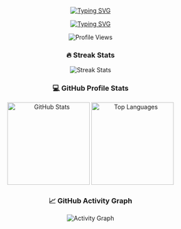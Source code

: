 <!-- Name (Typing SVG) -->
<p align="center">
  <a href="https://git.io/typing-svg">
    <img 
      src="https://readme-typing-svg.demolab.com?font=Fira+Code&size=32&duration=1&pause=1000&color=8470D8&center=true&vCenter=true&repeat=false&width=440&height=45&lines=John+Neilssien" 
      alt="Typing SVG" 
    />
  </a>
</p>

<!-- Title + Tagline (Typing SVG) -->
<p align="center">
  <a href="https://git.io/typing-svg">
    <img 
      src="https://readme-typing-svg.demolab.com?font=Fira+Code&size=22&pause=1000&color=8470D8&center=true&vCenter=true&width=440&height=45&lines=Systems+Engineer;Always+Learning" 
      alt="Typing SVG" 
    />
  </a>
</p>

<!-- Visitors Badge -->
<p align="center">
  <img 
    src="https://komarev.com/ghpvc/?username=jneilssien&label=Profile+Views&color=8470D8&style=flat"
    alt="Profile Views" 
  />
</p>

<!-- Streak Stats -->
<h3 align="center">🔥 Streak Stats</h3>
<p align="center">
  <!-- Updated domain to demolab.com -->
  <img 
    alt="Streak Stats" 
    src="https://github-readme-streak-stats.demolab.com?user=jneilssien&theme=monokai-metallian&hide_border=true&date_format=j%20M%5B%20Y%5D&stroke=888" 
  />
</p>

<!-- GitHub Profile Stats -->
<h3 align="center">💻 GitHub Profile Stats</h3>
<p align="center">
  <img 
    alt="GitHub Stats" 
    src="https://github-readme-stats.vercel.app/api?username=jneilssien&show_icons=true&theme=react&hide_border=true" 
    height="192px"
  />
  <img 
    alt="Top Languages" 
    src="https://github-readme-stats.vercel.app/api/top-langs/?username=jneilssien&langs_count=8&layout=compact&theme=react&hide_border=true" 
    height="192px"
  />
</p>

<!-- Activity Graph -->
<h3 align="center">📈 GitHub Activity Graph</h3>
<p align="center">
  <!-- Use vercel.app domain to reduce issues -->
  <img 
    alt="Activity Graph" 
    src="https://github-readme-activity-graph.vercel.app/graph?username=jneilssien&bg_color=1F222E&color=F8D866&line=F85D7F&point=FFFFFF&hide_border=true" 
  />
</p>
